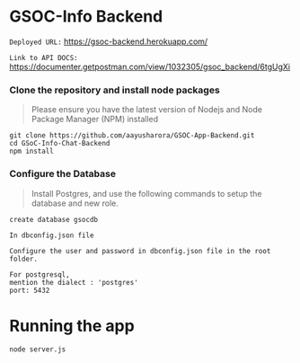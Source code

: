
# GSOC-Info Backend

 `Deployed URL:` https://gsoc-backend.herokuapp.com/

`Link to API DOCS:` https://documenter.getpostman.com/view/1032305/gsoc_backend/6tgUgXi

### Clone the repository and install node packages
> Please ensure you have the latest version of Nodejs and Node Package Manager (NPM) installed
```
git clone https://github.com/aayusharora/GSOC-App-Backend.git
cd GSoC-Info-Chat-Backend
npm install
```
### Configure the Database 

> Install Postgres, and use the following commands to setup the database and new role.
```
create database gsocdb

In dbconfig.json file

Configure the user and password in dbconfig.json file in the root folder.

For postgresql,
mention the dialect : 'postgres'
port: 5432

```
# Running the app
```
node server.js
```


